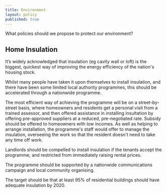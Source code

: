 ```yaml
---
title: Environment
layout: policy
published: true
---
```


What policies should we propose to protect our environment?

## Home Insulation

It’s widely acknowledged that insulation (eg cavity wall or loft) is the biggest, quickest way of improving the energy efficiency of the nation's housing stock.

Whilst many people have taken it upon themselves to install insulation, and there have been some limited local authority programmes, this should be accelerated through a nationwide programme.

The most efficient way of achieving the programme will be on a street-by-street basis, where homeowners and residents get a personal visit from a trained assessor, and then offered assistance in installing insultation by offering pre-approved suppliers at a reduced, pre-negotiated rate. Subsidy should be offered to homeowners with low incomes. As well as helping to arrange installation, the programme's staff would offer to manage the insulation, overseeing the work so that the resident doesn't need to take any time off work.

Landlords should be compelled to install insulation if the tenants accept the programme, and restricted from immediately raising rental prices.

The programme should be supported by a nationwide communications campaign and local community organising.

The target should be that at least 95% of residential buildings should have adequate insulation by 2020.
